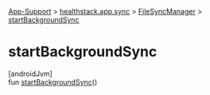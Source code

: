 
[App-Support](../../../index.html) > [healthstack.app.sync](../index.html) > [FileSyncManager](index.html) > [startBackgroundSync](start-background-sync.html)



# startBackgroundSync



[androidJvm]\
fun [startBackgroundSync](start-background-sync.html)()




